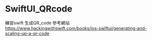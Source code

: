 # SwiftUI_QRcode
練習swift 生成QR_code
參考網站 https://www.hackingwithswift.com/books/ios-swiftui/generating-and-scaling-up-a-qr-code

